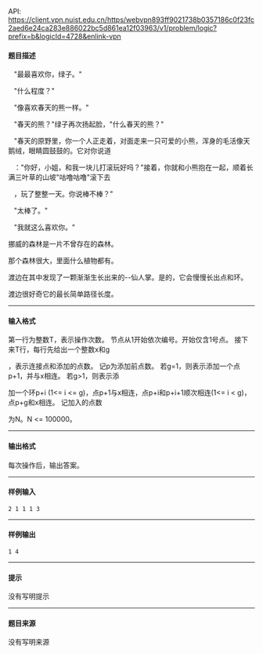 API: https://client.vpn.nuist.edu.cn/https/webvpn893ff9021738b0357186c0f23fc2aed6e24ca283e886022bc5d861ea12f03963/v1/problem/logic?prefix=b&logicId=4728&enlink-vpn

#### 题目描述

   "最最喜欢你，绿子。"

   "什么程度？"

   "像喜欢春天的熊一样。"

   "春天的熊？"绿子再次扬起脸，"什么春天的熊？"

   "春天的原野里，你一个人正走着，对面走来一只可爱的小熊，浑身的毛活像天鹅绒，眼睛圆鼓鼓的。它对你说道

   ："你好，小姐，和我一块儿打滚玩好吗？"接着，你就和小熊抱在一起，顺着长满三叶草的山坡"咕噜咕噜"滚下去

   ，玩了整整一天。你说棒不棒？"

   "太棒了。"

   "我就这么喜欢你。"

挪威的森林是一片不曾存在的森林。

那个森林很大，里面什么植物都有。

渡边在其中发现了一颗渐渐生长出来的--仙人掌。是的，它会慢慢长出点和环。

渡边很好奇它的最长简单路径长度。

---

#### 输入格式

第一行为整数T，表示操作次数。 节点从1开始依次编号。开始仅含1号点。 接下来T行，每行先给出一个整数x和g

，表示连接点和添加的点数。 记p为添加前点数。 若g=1，则表示添加一个点p+1，并与x相连。 若g>1，则表示添

加一个环p+i (1<= i <= g)，点p+1与x相连，点p+i和p+i+1顺次相连(1<= i < g)，点p+g和x相连。 记加入的点数

为N。N <= 100000。 

---

#### 输出格式

每次操作后，输出答案。 

---

#### 样例输入
```
2 1 1 1 3
```

---

#### 样例输出
```
1 4
```

---

#### 提示

没有写明提示

---

#### 题目来源

没有写明来源